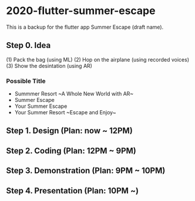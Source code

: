 # 2020-flutter-summer-escape
This is a backup for the flutter app Summer Escape (draft name).

## Step 0. Idea
(1) Pack the bag (using ML)
(2) Hop on the airplane (using recorded voices)
(3) Show the desintation (using AR)

### Possible Title
- Summmer Resort ~A Whole New World with AR~
- Summer Escape
- Your Summer Escape
- Your Summer Resort ~Escape and Enjoy~

## Step 1. Design (Plan: now ~ 12PM)

## Step 2. Coding (Plan: 12PM ~ 9PM)

## Step 3. Demonstration (Plan: 9PM ~ 10PM)

## Step 4. Presentation (Plan: 10PM ~)
